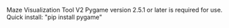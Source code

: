 Maze Visualization Tool V2
 
Pygame version 2.5.1 or later is required for use.
Quick install: "pip install pygame"
 
